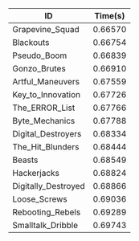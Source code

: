 |ID|Time(s)|
|-|-|
|Grapevine_Squad|0.66570|
|Blackouts|0.66754|
|Pseudo_Boom|0.66839|
|Gonzo_Brutes|0.66910|
|Artful_Maneuvers|0.67559|
|Key_to_Innovation|0.67726|
|The_ERROR_List|0.67766|
|Byte_Mechanics|0.67788|
|Digital_Destroyers|0.68334|
|The_Hit_Blunders|0.68444|
|Beasts|0.68549|
|Hackerjacks|0.68824|
|Digitally_Destroyed|0.68866|
|Loose_Screws|0.69036|
|Rebooting_Rebels|0.69289|
|Smalltalk_Dribble|0.69743|
